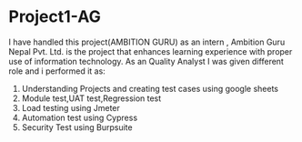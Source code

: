 # Project1-AG
I have handled this project(AMBITION GURU) as an intern , Ambition Guru Nepal Pvt. Ltd. is the project that enhances learning experience with proper use of information technology.
As an Quality Analyst I was given different role and i performed it as: 
1) Understanding Projects and creating test cases using google sheets 
2) Module test,UAT test,Regression test
3) Load testing using Jmeter
4) Automation test using Cypress 
5) Security Test using Burpsuite
 
